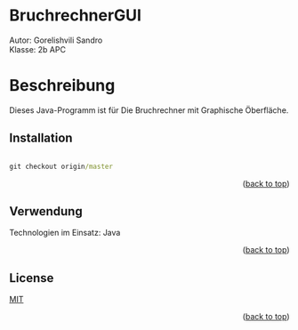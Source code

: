 # BruchrechnerGUI

Autor: Gorelishvili Sandro <br>
Klasse: 2b APC

# Beschreibung

Dieses Java-Programm ist für Die Bruchrechner mit Graphische Öberfläche.

## Installation

```cmd

git checkout origin/master

```
<p align="right">(<a href="#readme-top">back to top</a>)</p>

## Verwendung
Technologien im Einsatz: Java

<p align="right">(<a href="#readme-top">back to top</a>)</p>

## License

[MIT](https://choosealicense.com/licenses/mit/)
<p align="right">(<a href="#readme-top">back to top</a>)</p>
